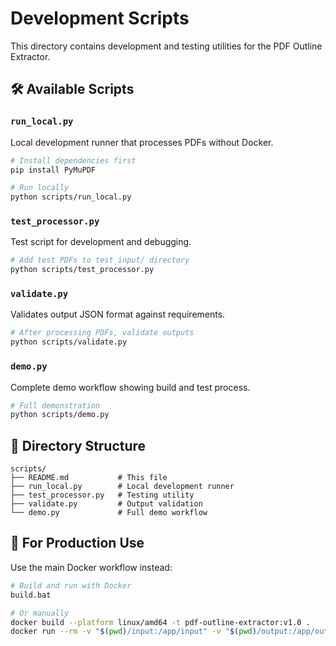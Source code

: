 # Development Scripts

This directory contains development and testing utilities for the PDF Outline Extractor.

## 🛠️ Available Scripts

### **`run_local.py`**
Local development runner that processes PDFs without Docker.

```bash
# Install dependencies first
pip install PyMuPDF

# Run locally
python scripts/run_local.py
```

### **`test_processor.py`** 
Test script for development and debugging.

```bash
# Add test PDFs to test_input/ directory
python scripts/test_processor.py
```

### **`validate.py`**
Validates output JSON format against requirements.

```bash
# After processing PDFs, validate outputs
python scripts/validate.py
```

### **`demo.py`**
Complete demo workflow showing build and test process.

```bash
# Full demonstration
python scripts/demo.py
```

## 📁 Directory Structure

```
scripts/
├── README.md           # This file
├── run_local.py        # Local development runner
├── test_processor.py   # Testing utility
├── validate.py         # Output validation
└── demo.py             # Full demo workflow
```

## 🚀 For Production Use

Use the main Docker workflow instead:

```bash
# Build and run with Docker
build.bat

# Or manually
docker build --platform linux/amd64 -t pdf-outline-extractor:v1.0 .
docker run --rm -v "$(pwd)/input:/app/input" -v "$(pwd)/output:/app/output" --network none pdf-outline-extractor:v1.0
```
